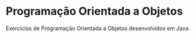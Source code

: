 # Programação Orientada a Objetos 
Exercícios de Programação Orientada a Objetos desenvolvidos em Java.

